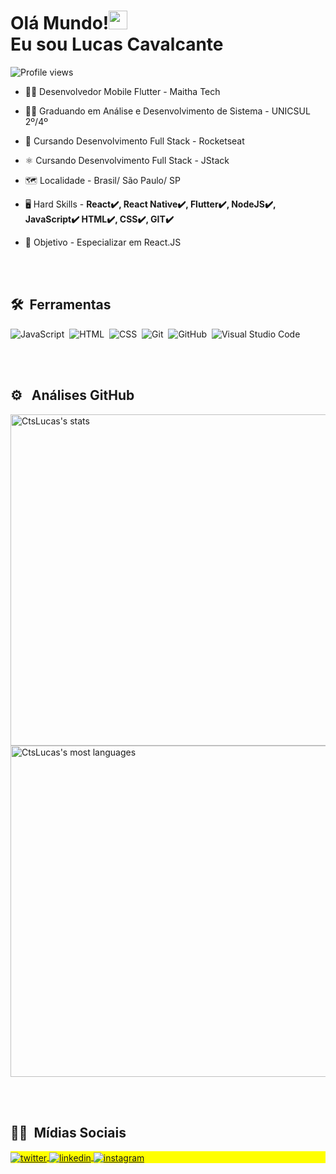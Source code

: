 <h1 align="left">Olá Mundo!<img src="https://raw.githubusercontent.com/kaueMarques/kaueMarques/master/hi.gif" width="30px"> <br> Eu sou Lucas Cavalcante</h1>
<p align="left"> <img src="https://komarev.com/ghpvc/?username=CtsLucas&color=blue" alt="Profile views" /> </p>

- 👨‍💻 Desenvolvedor Mobile Flutter - Maitha Tech

- 👨‍🎓 Graduando em Análise e Desenvolvimento de Sistema - UNICSUL 2º/4º

- 🚀 Cursando Desenvolvimento Full Stack -  Rocketseat

- ⚛️ Cursando Desenvolvimento Full Stack - JStack 

- 🗺️ Localidade - Brasil/ São Paulo/ SP

- 🖥️ Hard Skills - **React✔️, React Native✔️, Flutter✔️, NodeJS✔️, JavaScript✔️ HTML✔️, CSS✔️, GIT✔️**

- 🎯 Objetivo - Especializar em React.JS

<br><br>

## 🛠 &nbsp;Ferramentas

![JavaScript](https://img.shields.io/badge/-JavaScript-05122A?style=flat&logo=javascript)&nbsp;
![HTML](https://img.shields.io/badge/-HTML-05122A?style=flat&logo=HTML5)&nbsp;
![CSS](https://img.shields.io/badge/-CSS-05122A?style=flat&logo=CSS3&logoColor=1572B6)&nbsp;
![Git](https://img.shields.io/badge/-Git-05122A?style=flat&logo=git)&nbsp;
![GitHub](https://img.shields.io/badge/-GitHub-05122A?style=flat&logo=github)&nbsp;
![Visual Studio Code](https://img.shields.io/badge/-Visual%20Studio%20Code-05122A?style=flat&logo=visual-studio-code&logoColor=007ACC)&nbsp;


<br><br>

## ⚙️ &nbsp; Análises GitHub 

<p align="left">
<img width="530em" src="https://github-readme-stats.vercel.app/api?username=CtsLucas&show_icons=true&theme=vision-friendly-dark" alt="CtsLucas's stats"/>
<img width="530em" src="https://github-readme-stats.vercel.app/api/top-langs/?username=CtsLucas&layout=compact&theme=vision-friendly-dark" alt="CtsLucas's most languages"/>
</p>

<br><br>

## 🧑‍💻 &nbsp;Mídias Sociais

<p align="left" style="background:yellow">

<a href="https://twitter.com/luucasCts" target="_blank">
  <img align="center" src="https://img.shields.io/badge/-LucasCts-05122A?style=flat&logo=twitter" alt="twitter"/>  
</a>
<a href="https://linkedin.com/in/luucas-cts" target="_blank">
  <img align="center" src="https://img.shields.io/badge/-LucasCts-05122A?style=flat&logo=linkedin" alt="linkedin"/>
</a>
<a href="https://instagram.com/luucas_cts" target="_blank">
 <img align="center" src="https://img.shields.io/badge/-LucasCts-05122A?style=flat&logo=instagram" alt="instagram"/>
</a>
</p>
